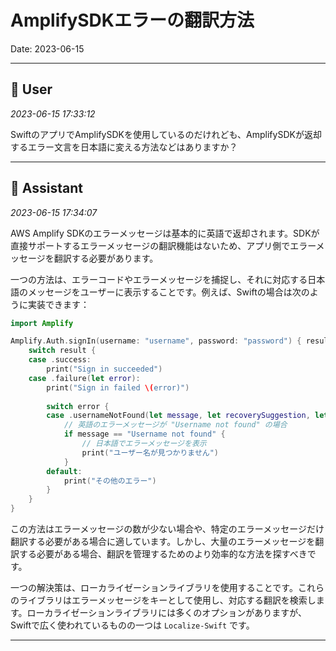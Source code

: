 # AmplifySDKエラーの翻訳方法

Date: 2023-06-15

---

## 👤 User
*2023-06-15 17:33:12*

SwiftのアプリでAmplifySDKを使用しているのだけれども、AmplifySDKが返却するエラー文言を日本語に変える方法などはありますか？

---

## 🤖 Assistant
*2023-06-15 17:34:07*

AWS Amplify SDKのエラーメッセージは基本的に英語で返却されます。SDKが直接サポートするエラーメッセージの翻訳機能はないため、アプリ側でエラーメッセージを翻訳する必要があります。

一つの方法は、エラーコードやエラーメッセージを捕捉し、それに対応する日本語のメッセージをユーザーに表示することです。例えば、Swiftの場合は次のように実装できます：

```swift
import Amplify

Amplify.Auth.signIn(username: "username", password: "password") { result in
    switch result {
    case .success:
        print("Sign in succeeded")
    case .failure(let error):
        print("Sign in failed \(error)")
        
        switch error {
        case .usernameNotFound(let message, let recoverySuggestion, let error):
            // 英語のエラーメッセージが "Username not found" の場合
            if message == "Username not found" {
                // 日本語でエラーメッセージを表示
                print("ユーザー名が見つかりません")
            }
        default:
            print("その他のエラー")
        }
    }
}
```

この方法はエラーメッセージの数が少ない場合や、特定のエラーメッセージだけ翻訳する必要がある場合に適しています。しかし、大量のエラーメッセージを翻訳する必要がある場合、翻訳を管理するためのより効率的な方法を探すべきです。

一つの解決策は、ローカライゼーションライブラリを使用することです。これらのライブラリはエラーメッセージをキーとして使用し、対応する翻訳を検索します。ローカライゼーションライブラリには多くのオプションがありますが、Swiftで広く使われているものの一つは `Localize-Swift` です。

---
